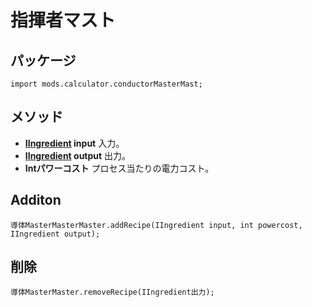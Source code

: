 # 指揮者マスト

## パッケージ
```zenscript
import mods.calculator.conductorMasterMast;
```

## メソッド

- **[IIngredient](/Vanilla/Variable_Types/IIngredient/) input** 入力。
- **[IIngredient](/Vanilla/Variable_Types/IIngredient/) output** 出力。
- **Intパワーコスト** プロセス当たりの電力コスト。

## Additon
```zenscript
導体MasterMasterMaster.addRecipe(IIngredient input, int powercost, IIngredient output);
```

## 削除
```zenscript
導体MasterMaster.removeRecipe(IIngredient出力);
```